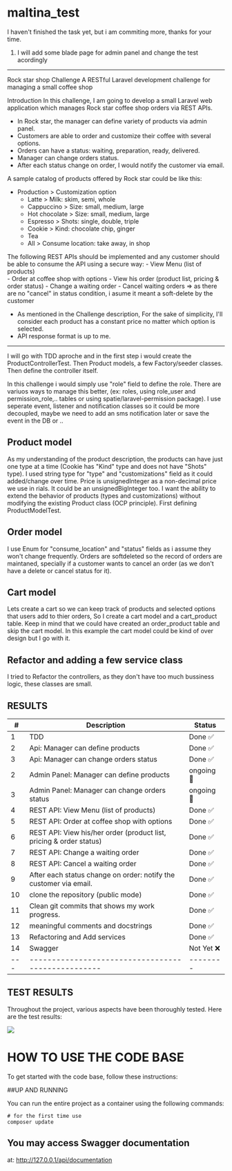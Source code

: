 # maltina_test

I haven't finished the task yet, but i am commiting more, thanks for your time.

1. I will add some blade page for admin panel and change the test acordingly
--------------------------------------------------------------------------------

Rock star shop Challenge
A RESTful Laravel development challenge for managing a small coffee shop

Introduction
In this challenge, I am going to develop a small Laravel web application which manages Rock star coffee shop orders via REST APIs.

- In Rock star, the manager can define variety of products via admin panel. 
- Customers are able to order and customize their coffee with several options. 
- Orders can have a status: waiting, preparation, ready, delivered. 
- Manager can change orders status.
- After each status change on order, I would notify the customer via email.

A sample catalog of products offered by Rock star could be like this:
   - Production > Customization option
     - Latte > Milk: skim, semi, whole
     - Cappuccino > Size: small, medium, large
     - Hot chocolate > Size: small, medium, large
     - Espresso > Shots: single, double, triple
     - Cookie > Kind: chocolate chip, ginger
     - Tea
     - All > Consume location: take away, in shop

The following REST APIs should be implemented and any customer should be able to consume the API using a secure way:
    - View Menu (list of products)        
    - Order at coffee shop with options
    - View his order (product list, pricing & order status)
    - Change a waiting order
    - Cancel waiting orders => as there are no "cancel" in status condition, i asume it meant a soft-delete by the customer

* As mentioned in the Challenge description, For the sake of simplicity, I'll consider each product has a constant price no matter which option is selected.
* API response format is up to me.
-------------------------------------------------------------------------------------------------------------------------------------------------------------

I will go with TDD aproche and in the first step i would create the ProductControllerTest. Then Product models, a few Factory/seeder classes. Then define the controller itself.

In this challenge i would simply use "role" field to define the role. There are variuos ways to manage this better, (ex: roles, using role_user and permission_role,.. tables or using spatie/laravel-permission package).
I use seperate event, listener and notification classes so it could be more decoupled, maybe we need to add an sms notification later or save the event in the DB or ..

## Product model
As my understanding of the product description, the products can have just one type at a time (Cookie has "Kind" type and does not have "Shots" type).
I used string type for "type" and "customizations" field as it could added/change over time.
Price is unsignedInteger as a non-decimal price we use in rials. It could be an unsignedBigInteger too.
I want the ability to extend the behavior of products (types and customizations) without modifying the existing Product class (OCP principle). 
First defining ProductModelTest.

## Order model
I use Enum for "consume_location" and "status" fields as i assume they won't change frequently.
Orders are softdeleted so the record of orders are maintaned, specially if a customer wants to cancel an order (as we don't have a delete or cancel status for it).

## Cart model
Lets create a cart so we can keep track of products and selected options that users add to thier orders, So I create a cart model and a cart_product table. Keep in mind that we could have created an order_product table and skip the cart model. In this example the cart model could be kind of over design but I go with it.

## Refactor and adding a few service class
I tried to Refactor the controllers, as they don't have too much bussiness logic, these classes are small.

## RESULTS
| # 	| Description                                      	| Status 	|
|---	|--------------------------------------------------	|--------	|
| 1 	| TDD                                              	| Done ✅|
| 2 	| Api: Manager can define products                  | Done ✅|
| 3 	| Api: Manager can change orders status             | Done ✅|
| 2 	| Admin Panel: Manager can define products          | ongoing 🔲|
| 3 	| Admin Panel: Manager can change orders status     | ongoing 🔲|
| 4 	| REST API: View Menu (list of products)            | Done ✅|
| 5 	| REST API: Order at coffee shop with options       | Done ✅|
| 6 	| REST API: View his/her order (product list, pricing & order status) | Done ✅|
| 7 	| REST API: Change a waiting order                  | Done ✅|
| 8 	| REST API: Cancel a waiting order                  | Done ✅|
| 9 	| After each status change on order: notify the customer via email.          | Done ✅|
| 10 	| clone the repository (public mode)               	| Done ✅|
| 11 	| Clean git commits that shows my work progress. 	  | Done ✅|
| 12 	| meaningful comments and docstrings                | Done ✅|
| 13 	| Refactoring and Add services                      | Done ✅|
| 14 	| Swagger 	                                        | Not Yet ❌|
|---	|--------------------------------------------------	|--------	|


## TEST RESULTS
Throughout the project, various aspects have been thoroughly tested. Here are the test results:

![](./docs/test-results.png)


# HOW TO USE THE CODE BASE
To get started with the code base, follow these instructions:

##UP AND RUNNING

You can run the entire project as a container using the following commands:

    # for the first time use 
    composer update
    
## You may access Swagger documentation

at: http://127.0.0.1/api/documentation
